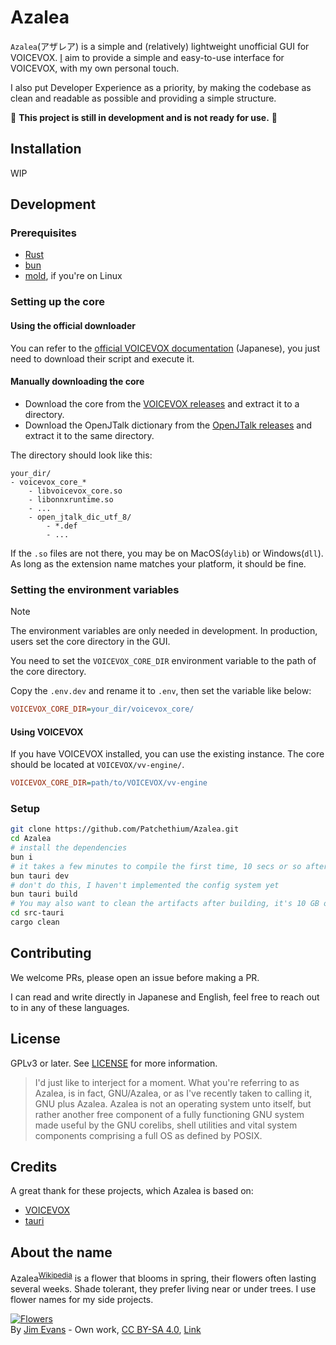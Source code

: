 # Azalea

`Azalea`(アザレア) is a simple and (relatively) lightweight unofficial GUI for VOICEVOX. [I](https://github.com/Patchethium) aim to provide a simple and easy-to-use interface for VOICEVOX, with my own personal touch.

I also put Developer Experience as a priority, by making the codebase as clean and readable as possible and providing a simple structure.

:construction: **This project is still in development and is not ready for use.** :construction:

## Installation

WIP

## Development

### Prerequisites

- [Rust](https://rustup.rs)
- [bun](https://bun.sh)
- [mold](https://github.com/rui314/mold), if you're on Linux

### Setting up the core
#### Using the official downloader

You can refer to the [official VOICEVOX documentation](https://github.com/VOICEVOX/voicevox_core?tab=readme-ov-file#%E7%92%B0%E5%A2%83%E6%A7%8B%E7%AF%89) (Japanese), you just need to download their script and execute it.
#### Manually downloading the core

 - Download the core from the [VOICEVOX releases](https://github.com/VOICEVOX/voicevox_core/releases) and extract it to a directory.
 - Download the OpenJTalk dictionary from the [OpenJTalk releases](https://jaist.dl.sourceforge.net/project/open-jtalk/Dictionary/open_jtalk_dic-1.11/open_jtalk_dic_utf_8-1.11.tar.gz) and extract it to the same directory.

The directory should look like this:

```
your_dir/
- voicevox_core_*
    - libvoicevox_core.so
    - libonnxruntime.so
    - ...
    - open_jtalk_dic_utf_8/
        - *.def
        - ...
```

If the `.so` files are not there, you may be on MacOS(`dylib`) or Windows(`dll`). As long as the extension name matches your platform, it should be fine.

### Setting the environment variables

> [!NOTE]
> The environment variables are only needed in development. In production, users set the core directory in the GUI.

You need to set the `VOICEVOX_CORE_DIR` environment variable to the path of the core directory.

Copy the `.env.dev` and rename it to `.env`, then set the variable like below:

```ini
VOICEVOX_CORE_DIR=your_dir/voicevox_core/
```

#### Using VOICEVOX

If you have VOICEVOX installed, you can use the existing instance. The core should be located at `VOICEVOX/vv-engine/`.

```ini
VOICEVOX_CORE_DIR=path/to/VOICEVOX/vv-engine
```

### Setup

```sh
git clone https://github.com/Patchethium/Azalea.git
cd Azalea
# install the dependencies
bun i
# it takes a few minutes to compile the first time, 10 secs or so after that
bun tauri dev
# don't do this, I haven't implemented the config system yet
bun tauri build
# You may also want to clean the artifacts after building, it's 10 GB or so
cd src-tauri
cargo clean
```

## Contributing

We welcome PRs, please open an issue before making a PR.

I can read and write directly in Japanese and English, feel free to reach out to in any of these languages.

## License

GPLv3 or later. See [LICENSE](LICENSE) for more information.

> I'd just like to interject for a moment. What you're referring to as Azalea, is in fact, GNU/Azalea, or as I've recently taken to calling it, GNU plus Azalea. Azalea is not an operating system unto itself, but rather another free component of a fully functioning GNU system made useful by the GNU corelibs, shell utilities and vital system components comprising a full OS as defined by POSIX.

## Credits

A great thank for these projects, which Azalea is based on:

- [VOICEVOX](https://github.com/VOICEVOX/voicevox)
- [tauri](https://github.com/tauri-apps/tauri)

## About the name

Azalea<sup>[Wikipedia](https://en.wikipedia.org/wiki/Azalea)</sup> is a flower that blooms in spring, their flowers often lasting several weeks. Shade tolerant, they prefer living near or under trees. I use flower names for my side projects.

<p><a href="https://commons.wikimedia.org/wiki/File:Azalea,_a_member_of_the_genus_Rhododendron.jpg#/media/File:Azalea,_a_member_of_the_genus_Rhododendron.jpg"><img src="https://upload.wikimedia.org/wikipedia/commons/1/17/Azalea%2C_a_member_of_the_genus_Rhododendron.jpg" alt="Flowers"></a><br>By <a href="//commons.wikimedia.org/wiki/User:Jim_Evans" title="User:Jim Evans">Jim Evans</a> - <span class="int-own-work" lang="en">Own work</span>, <a href="https://creativecommons.org/licenses/by-sa/4.0" title="Creative Commons Attribution-Share Alike 4.0">CC BY-SA 4.0</a>, <a href="https://commons.wikimedia.org/w/index.php?curid=56492422">Link</a></p>